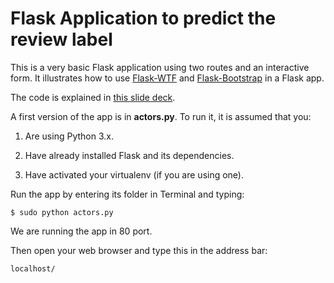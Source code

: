 # Flask Application to predict the review label

This is a very basic Flask application using two routes and an interactive form. It illustrates how to use [Flask-WTF](https://flask-wtf.readthedocs.io/en/stable/) and [Flask-Bootstrap](https://pythonhosted.org/Flask-Bootstrap/index.html) in a Flask app.

The code is explained in [this slide deck](http://bit.ly/mm-flask-webforms-slides).

A first version of the app is in **actors.py**. To run it, it is assumed that you:

1. Are using Python 3.x.

2. Have already installed Flask and its dependencies.

3. Have activated your virtualenv (if you are using one).

Run the app by entering its folder in Terminal and typing:

`$ sudo python actors.py`

We are running the app in 80 port.

Then open your web browser and type this in the address bar:

`localhost/`
